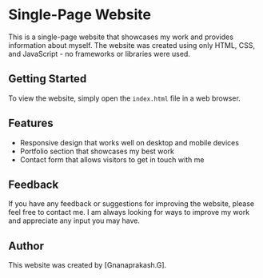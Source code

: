 # Single-Page Website

This is a single-page website that showcases my work and provides information about myself. The website was created using only HTML, CSS, and JavaScript - no frameworks or libraries were used.

## Getting Started

To view the website, simply open the `index.html` file in a web browser.

## Features

- Responsive design that works well on desktop and mobile devices
- Portfolio section that showcases my best work
- Contact form that allows visitors to get in touch with me



## Feedback

If you have any feedback or suggestions for improving the website, please feel free to contact me. I am always looking for ways to improve my work and appreciate any input you may have.

## Author

This website was created by [Gnanaprakash.G].
